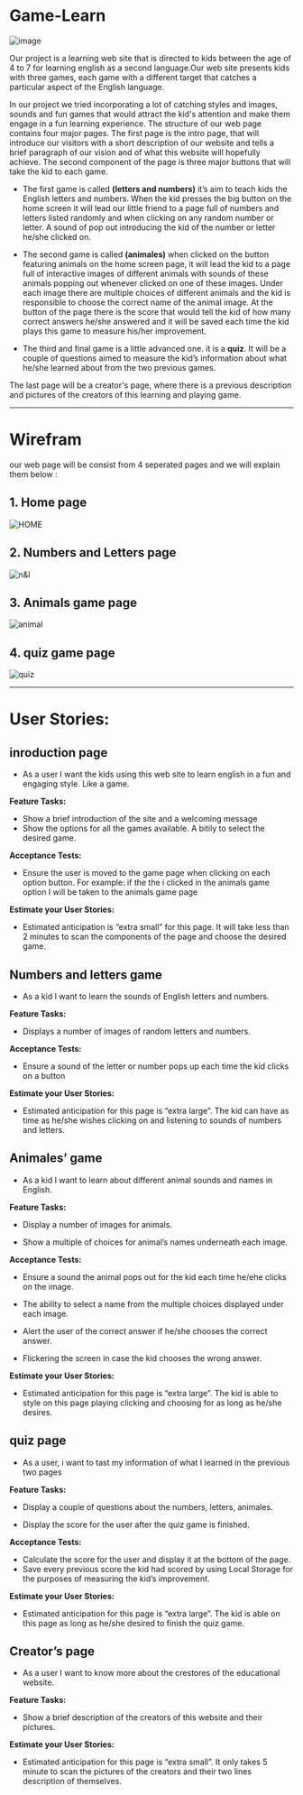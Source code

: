 # Game-Learn



![image](https://cdn.newsapi.com.au/image/v1/f43a3da33ff330d715ede243c5c4c8a6)


Our project is a learning web site that is directed to kids between the age of 4 to 7 for learning english as a second language.Our web site presents kids with three games, each game with a different target that catches a particular aspect of the English language.

 In our project we tried incorporating a lot of catching styles and images, sounds and fun  games that would attract the kid's attention and make them engage in a fun learning experience. The structure of our web page contains four major pages. The first page is the intro page, that will introduce our visitors with a short description of our website and tells a brief paragraph of our vision and of what this website will hopefully achieve.  The second component of the page is three major buttons that will take the kid to each game. 

 * The first game is called  **(letters and numbers)**  it’s aim to teach kids the English letters and numbers. When the kid presses the big button on the home screen it will lead our little friend to a page full of numbers and letters listed randomly and when clicking  on any random number or letter. A sound of pop out introducing the kid of the number or letter he/she clicked on.


* The second game is called **(animales)** when clicked on the button featuring animals on the home screen page, it will lead the kid to a page full of interactive images of different animals with sounds of these animals popping out whenever clicked on one of these images. Under each image there are multiple choices of different animals and the kid is responsible to choose the correct name of the animal image. At the button of the page there is the score that would tell the kid of how many correct answers he/she answered and it will be saved each time the kid plays this game to measure his/her improvement. 


 * The third and final game is a little advanced one. it is a **quiz**. It will be a couple of questions aimed to measure the kid’s information about what he/she learned about from the two previous games. 


The last page will be a creator's page, where there is a previous description and pictures of the creators of this learning and playing game. 

* ** 

# Wirefram
our web page will be consist from 4 seperated pages and we will explain them below :

## 1. Home page 

![HOME](wirefram-images/wirefram-home.png)


## 2. Numbers and Letters page

![n&l](wirefram-images/wireframe-numbers.png)

## 3. Animals game page
![animal](wirefram-images/wirefram-animal.png)

## 4. quiz game page 
![quiz](wirefram-images/wirefram-quize.png)

* ** 

# User Stories:

## inroduction page

 * As a user I want the kids using this web site to learn  english in a fun and engaging style. Like a game. 

**Feature Tasks:**
 * Show a brief introduction of the site and a welcoming message
* Show the options for all the games available.
A bitily to select the desired game.

**Acceptance Tests:**
* Ensure the user is moved to the game page when clicking on each option button.  For example: if the the i clicked in the animals game option I will be taken       to the animals game page    

**Estimate your User Stories:**
* Estimated anticipation is “extra small” for this page. It will take less than 2 minutes to scan the components of the page and choose the desired game. 


## Numbers and letters game

* As a kid I want to learn the sounds of English letters and numbers.

**Feature Tasks:**
* Displays a number of images of random letters and numbers.

**Acceptance Tests:**
* Ensure a sound of the letter or number pops up each time the kid clicks on a button


**Estimate your User Stories:**

* Estimated anticipation for this page is “extra large”. The kid can have as time  as he/she wishes clicking on and listening to sounds of numbers and letters. 

 ## Animales’ game


* As a kid I want to learn about different animal sounds  and names in English. 

**Feature Tasks:**

* Display a number of images for animals.

* Show a multiple of choices for animal’s names underneath each image. 

**Acceptance Tests:**

* Ensure a sound the animal pops out for the kid each time he/ehe clicks on the image.

* The ability to select a name from the multiple choices displayed under each image.

* Alert the user of the correct answer if he/she chooses the correct answer.

* Flickering the screen in case the kid chooses the wrong answer.

 

**Estimate your User Stories:**

* Estimated anticipation for this page is “extra large”.  The kid is able to style on this page playing clicking and choosing for as long as he/she desires.


## quiz page

* As a user, i want to tast my information of what I learned in the previous two pages

**Feature Tasks:**

* Display a couple of questions about the numbers, letters, animales.

* Display the score for the user after the quiz game is finished.

**Acceptance Tests:** 

* Calculate the score for the user and display it at the bottom of the page.
* Save every previous score the kid had scored by using Local Storage for the purposes of measuring the kid’s improvement.

**Estimate your User Stories:**

* Estimated anticipation for this page is “extra large”. The kid is able on this page as long as he/she desired to finish the quiz game.  

## Creator’s page 

* As a user I want to know more about the crestores of the educational website. 

**Feature Tasks:**

* Show a brief description of the creators of this website and their pictures.


**Estimate your User Stories:**

* Estimated anticipation for this page is “extra small”. It only takes 5 minute to scan the pictures of the creators and their two lines description of themselves. 




